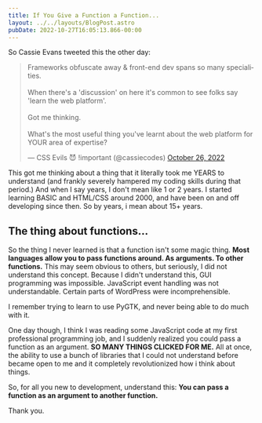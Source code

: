 ```yaml
---
title: If You Give a Function a Function...
layout: ../../layouts/BlogPost.astro
pubDate: 2022-10-27T16:05:13.866-00:00
---
```

S﻿o Cassie Evans tweeted this the other day:

<blockquote class="twitter-tweet"><p lang="en" dir="ltr">Frameworks obfuscate away &amp; front-end dev spans so many specialities.<br><br>When there&#39;s a &#39;discussion&#39; on here it&#39;s common to see folks say &#39;learn the web platform&#39;.<br><br>Got me thinking. <br><br>What&#39;s the most useful thing you&#39;ve learnt about the web platform for YOUR area of expertise?</p>&mdash; CSS Evils 😈 !important (@cassiecodes) <a href="https://twitter.com/cassiecodes/status/1585199459826159616?ref_src=twsrc%5Etfw">October 26, 2022</a></blockquote>

This got me thinking about a thing that it literally took me YEARS to understand (and frankly severely hampered my coding skills during that period.) And when I say years, I don't mean like 1 or 2 years. I started learning BASIC and HTML/CSS around 2000, and have been on and off developing since then. So by years, i mean about 15+ years.

## T﻿he thing about functions...

S﻿o the thing I never learned is that a function isn't some magic thing. **Most languages allow you to pass functions around. As arguments. To other functions.** This may seem obvious to others, but seriously, I did not understand this concept. Because I didn't understand this, GUI programming was impossible. JavaScript event handling was not understandable. Certain parts of WordPress were incomprehensible.


I﻿ remember trying to learn to use PyGTK, and never being able to do much with it.


O﻿ne day though, I think I was reading some JavaScript code at my first professional programming job, and I suddenly realized you could pass a function as an argument. **SO MANY THINGS CLICKED FOR ME.**  All at once, the ability to use a bunch of libraries that I could not understand before became open to me and it completely revolutionized how i think about things.


S﻿o, for all you new to development, understand this: **You can pass a function as an argument to another function.**

T﻿hank you.
